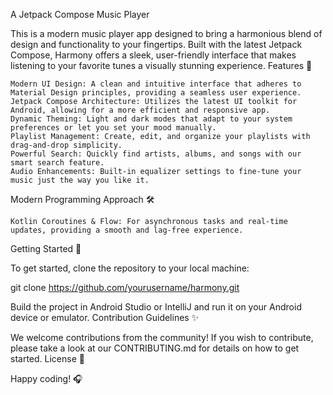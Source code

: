 A Jetpack Compose Music Player

This is a modern music player app designed to bring a harmonious blend of design and functionality to your fingertips. Built with the latest Jetpack Compose, Harmony offers a sleek, user-friendly interface that makes listening to your favorite tunes a visually stunning experience.
Features 🎵

    Modern UI Design: A clean and intuitive interface that adheres to Material Design principles, providing a seamless user experience.
    Jetpack Compose Architecture: Utilizes the latest UI toolkit for Android, allowing for a more efficient and responsive app.
    Dynamic Theming: Light and dark modes that adapt to your system preferences or let you set your mood manually.
    Playlist Management: Create, edit, and organize your playlists with drag-and-drop simplicity.
    Powerful Search: Quickly find artists, albums, and songs with our smart search feature.
    Audio Enhancements: Built-in equalizer settings to fine-tune your music just the way you like it.

Modern Programming Approach 🛠️

  
    Kotlin Coroutines & Flow: For asynchronous tasks and real-time updates, providing a smooth and lag-free experience.
    
Getting Started 🚀

To get started, clone the repository to your local machine:

git clone https://github.com/yourusername/harmony.git

Build the project in Android Studio or IntelliJ and run it on your Android device or emulator.
Contribution Guidelines ✨

We welcome contributions from the community! If you wish to contribute, please take a look at our CONTRIBUTING.md for details on how to get started.
License 📄

Happy coding! 🎧
